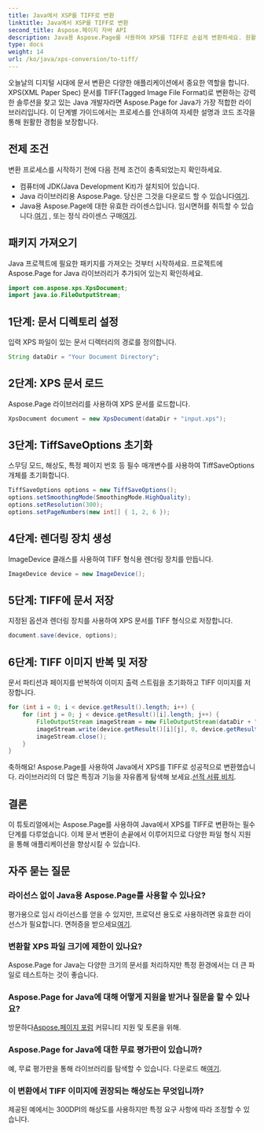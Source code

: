 ```yaml
---
title: Java에서 XSP를 TIFF로 변환
linktitle: Java에서 XSP를 TIFF로 변환
second_title: Aspose.페이지 자바 API
description: Java용 Aspose.Page를 사용하여 XPS를 TIFF로 손쉽게 변환하세요. 원활한 통합을 위한 단계별 가이드를 따르세요. 지금 다운로드하세요!
type: docs
weight: 14
url: /ko/java/xps-conversion/to-tiff/
---
```

오늘날의 디지털 시대에 문서 변환은 다양한 애플리케이션에서 중요한 역할을 합니다. XPS(XML Paper Spec) 문서를 TIFF(Tagged Image File Format)로 변환하는 강력한 솔루션을 찾고 있는 Java 개발자라면 Aspose.Page for Java가 가장 적합한 라이브러리입니다. 이 단계별 가이드에서는 프로세스를 안내하여 자세한 설명과 코드 조각을 통해 원활한 경험을 보장합니다.
## 전제 조건
변환 프로세스를 시작하기 전에 다음 전제 조건이 충족되었는지 확인하세요.
- 컴퓨터에 JDK(Java Development Kit)가 설치되어 있습니다.
-  Java 라이브러리용 Aspose.Page. 당신은 그것을 다운로드 할 수 있습니다[여기](https://releases.aspose.com/page/java/).
-  Java용 Aspose.Page에 대한 유효한 라이센스입니다. 임시면허를 취득할 수 있습니다.[여기](https://purchase.aspose.com/temporary-license/) , 또는 정식 라이센스 구매[여기](https://purchase.aspose.com/buy).
## 패키지 가져오기
Java 프로젝트에 필요한 패키지를 가져오는 것부터 시작하세요. 프로젝트에 Aspose.Page for Java 라이브러리가 추가되어 있는지 확인하세요.
```java
import com.aspose.xps.XpsDocument;
import java.io.FileOutputStream;
```
## 1단계: 문서 디렉토리 설정
입력 XPS 파일이 있는 문서 디렉터리의 경로를 정의합니다.
```java
String dataDir = "Your Document Directory";
```
## 2단계: XPS 문서 로드
Aspose.Page 라이브러리를 사용하여 XPS 문서를 로드합니다.
```java
XpsDocument document = new XpsDocument(dataDir + "input.xps");
```
## 3단계: TiffSaveOptions 초기화
스무딩 모드, 해상도, 특정 페이지 번호 등 필수 매개변수를 사용하여 TiffSaveOptions 개체를 초기화합니다.
```java
TiffSaveOptions options = new TiffSaveOptions();
options.setSmoothingMode(SmoothingMode.HighQuality);
options.setResolution(300);
options.setPageNumbers(new int[] { 1, 2, 6 });
```
## 4단계: 렌더링 장치 생성
ImageDevice 클래스를 사용하여 TIFF 형식용 렌더링 장치를 만듭니다.
```java
ImageDevice device = new ImageDevice();
```
## 5단계: TIFF에 문서 저장
지정된 옵션과 렌더링 장치를 사용하여 XPS 문서를 TIFF 형식으로 저장합니다.
```java
document.save(device, options);
```
## 6단계: TIFF 이미지 반복 및 저장
문서 파티션과 페이지를 반복하여 이미지 출력 스트림을 초기화하고 TIFF 이미지를 저장합니다.
```java
for (int i = 0; i < device.getResult().length; i++) {
    for (int j = 0; j < device.getResult()[i].length; j++) {
        FileOutputStream imageStream = new FileOutputStream(dataDir + "XPStoTIFF" + "_" + (i + 1) + "_" + (j + 1) + ".tif");
        imageStream.write(device.getResult()[i][j], 0, device.getResult()[i][j].length);
        imageStream.close();
    }
}
```
 축하해요! Aspose.Page를 사용하여 Java에서 XPS를 TIFF로 성공적으로 변환했습니다. 라이브러리의 더 많은 특징과 기능을 자유롭게 탐색해 보세요.[선적 서류 비치](https://reference.aspose.com/page/java/).
## 결론
이 튜토리얼에서는 Aspose.Page를 사용하여 Java에서 XPS를 TIFF로 변환하는 필수 단계를 다루었습니다. 이제 문서 변환이 손끝에서 이루어지므로 다양한 파일 형식 지원을 통해 애플리케이션을 향상시킬 수 있습니다.
## 자주 묻는 질문
### 라이선스 없이 Java용 Aspose.Page를 사용할 수 있나요?
 평가용으로 임시 라이선스를 얻을 수 있지만, 프로덕션 용도로 사용하려면 유효한 라이선스가 필요합니다. 면허증을 받으세요[여기](https://purchase.aspose.com/buy).
### 변환할 XPS 파일 크기에 제한이 있나요?
Aspose.Page for Java는 다양한 크기의 문서를 처리하지만 특정 환경에서는 더 큰 파일로 테스트하는 것이 좋습니다.
### Aspose.Page for Java에 대해 어떻게 지원을 받거나 질문을 할 수 있나요?
 방문하다[Aspose.페이지 포럼](https://forum.aspose.com/c/page/39) 커뮤니티 지원 및 토론을 위해.
### Aspose.Page for Java에 대한 무료 평가판이 있습니까?
 예, 무료 평가판을 통해 라이브러리를 탐색할 수 있습니다. 다운로드 해[여기](https://releases.aspose.com/).
### 이 변환에서 TIFF 이미지에 권장되는 해상도는 무엇입니까?
제공된 예에서는 300DPI의 해상도를 사용하지만 특정 요구 사항에 따라 조정할 수 있습니다.